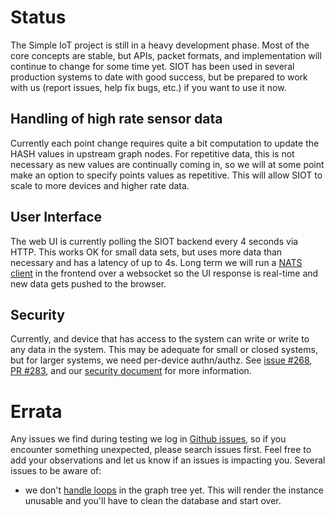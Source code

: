 # Status

The Simple IoT project is still in a heavy development phase. Most of the core
concepts are stable, but APIs, packet formats, and implementation will continue
to change for some time yet. SIOT has been used in several production systems to
date with good success, but be prepared to work with us (report issues, help fix
bugs, etc.) if you want to use it now.

## Handling of high rate sensor data

Currently each point change requires quite a bit computation to update the HASH
values in upstream graph nodes. For repetitive data, this is not necessary as
new values are continually coming in, so we will at some point make an option to
specify points values as repetitive. This will allow SIOT to scale to more
devices and higher rate data.

## User Interface

The web UI is currently polling the SIOT backend every 4 seconds via HTTP. This
works OK for small data sets, but uses more data than necessary and has a
latency of up to 4s. Long term we will run a
[NATS client](https://github.com/simpleiot/simpleiot/tree/master/frontend/lib)
in the frontend over a websocket so the UI response is real-time and new data
gets pushed to the browser.

## Security

Currently, and device that has access to the system can write or write to any
data in the system. This may be adequate for small or closed systems, but for
larger systems, we need per-device authn/authz. See
[issue #268](https://github.com/simpleiot/simpleiot/issues/268),
[PR #283](https://github.com/simpleiot/simpleiot/pull/283), and our
[security document](../ref/security.md) for more information.

# Errata

Any issues we find during testing we log in
[Github issues](https://github.com/simpleiot/simpleiot/issues), so if you
encounter something unexpected, please search issues first. Feel free to add
your observations and let us know if an issues is impacting you. Several issues
to be aware of:

- we don't [handle loops](https://github.com/simpleiot/simpleiot/issues/294) in
  the graph tree yet. This will render the instance unusable and you'll have to
  clean the database and start over.
